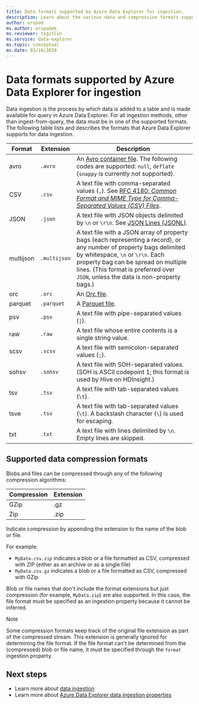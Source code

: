 ```yaml
---
title: Data formats supported by Azure Data Explorer for ingestion.
description: Learn about the various data and compression formats supported by Azure Data Explorer for ingestion.
author: orspod
ms.author: orspodek
ms.reviewer: tzgitlin
ms.service: data-explorer
ms.topic: conceptual
ms.date: 03/19/2020
---
```


# Data formats supported by Azure Data Explorer for ingestion

Data ingestion is the process by which data is added to a table and is made available for query in Azure Data Explorer. For all ingestion methods, other than ingest-from-query, the data must be in one of the supported formats. The following table lists and describes the formats that Azure Data Explorer supports for data ingestion.

|Format   |Extension   |Description|
|---------|------------|-----------|
|avro     |`.avro`     |An [Avro container file](https://avro.apache.org/docs/current/). The following codes are supported: `null`, `deflate` (`snappy` is currently not supported).|
|CSV      |`.csv`      |A text file with comma-separated values (`,`). See [RFC 4180: _Common Format and MIME Type for Comma-Separated Values (CSV) Files_](https://www.ietf.org/rfc/rfc4180.txt).|
|JSON     |`.json`     |A text file with JSON objects delimited by `\n` or `\r\n`. See [JSON Lines (JSONL)](http://jsonlines.org/).|
|multijson|`.multijson`|A text file with a JSON array of property bags (each representing a record), or any number of property bags delimited by whitespace, `\n` or `\r\n`. Each property bag can be spread on multiple lines. (This format is preferred over `JSON`, unless the data is non-property bags.)|
|orc      |`.orc`      |An [Orc file](https://en.wikipedia.org/wiki/Apache_ORC).|
|parquet  |`.parquet`  |A [Parquet file](https://en.wikipedia.org/wiki/Apache_Parquet).|
|psv      |`.psv`      |A text file with pipe-separated values (<code>&#124;</code>).|
|raw      |`.raw`      |A text file whose entire contents is a single string value.|
|scsv     |`.scsv`     |A text file with semicolon-separated values (`;`).|
|sohsv    |`.sohsv`    |A text file with SOH-separated values. (SOH is ASCII codepoint 1; this format is used by Hive on HDInsight.)|
|tsv      |`.tsv`      |A text file with tab-separated values (`\t`).|
|tsve     |`.tsv`      |A text file with tab-separated values (`\t`). A backslash character (`\`) is used for escaping.|
|txt      |`.txt`      |A text file with lines delimited by `\n`. Empty lines are skipped.|

## Supported data compression formats

Blobs and files can be compressed through any of the following compression algorithms:

|Compression|Extension|
|-----------|---------|
|GZip       |.gz      |
|Zip        |.zip     |

Indicate compression by appending the extension to the name of the blob or file.
 
For example:
* `MyData.csv.zip` indicates a blob or a file formatted as CSV, compressed with ZIP (either as an archive or as a single file)
* `MyData.csv.gz` indicates a blob or a file formatted as CSV, compressed with GZip

Blob or file names that don't include the format extensions but just compression
(for example, `MyData.zip`) are also supported. In this case, the file format
must be specified as an ingestion property because it cannot be inferred.

> [!NOTE]
> Some compression formats keep track of the original file extension as part
> of the compressed stream. This extension is generally ignored for
> determining the file format. If the file format can't be determined from the (compressed)
> blob or file name, it must be specified through the `format` ingestion property.

## Next steps

* Learn more about [data ingestion](https://docs.microsoft.com/azure/kusto/management/data-ingestion/)
* Learn more about [Azure Data Explorer data ingestion properties](ingestion-properties.md)
